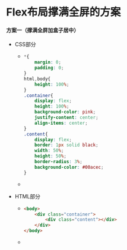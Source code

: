 # Flex布局撑满全屏的方案

#### 方案一（撑满全屏加盒子居中）

* CSS部分

  * ```css
    *{
        margin: 0;
        padding: 0;
    }
    html,body{
        height: 100%;
    }
    .container{
        display: flex;
        height: 100%;
        background-color: pink;
        justify-content: center;
        align-items: center;
    }
    .content{
        display: flex;
        border: 1px solid black;
        width: 50%;
        height: 50%;
        border-radius: 3%;
        background-color: #00acec;
    }
    ```

  * 

* HTML部分

  * ```html
    <body>
        <div class="container">
            <div class="content"></div>
        </div>
    </body>
    ```

  * 